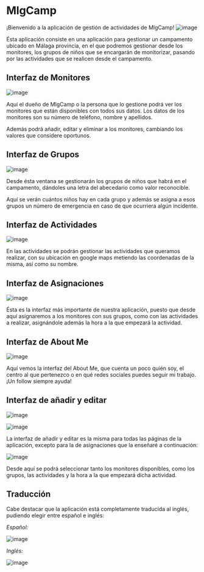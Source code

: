 # MlgCamp
¡Bienvenido a la aplicación de gestión de actividades de MlgCamp!
![image](https://user-images.githubusercontent.com/91873599/207954868-2a67a511-61fb-498d-ab48-c95331dc9cbc.png)


Ésta aplicación consiste en una aplicación para gestionar un campamento ubicado en Málaga provincia, en el que podremos
gestionar desde los monitores, los grupos de niños que se encargarán de monitorizar, pasando por las actividades que
se realicen desde el campamento.

## Interfaz de Monitores

![image](https://user-images.githubusercontent.com/91873599/207956860-7a2c8fcf-9f16-4cb5-ac75-879f3bf38c75.png)

Aquí el dueño de MlgCamp o la persona que lo gestione podrá ver los monitores que están disponibles con todos sus datos.
Los datos de los monitores son su número de teléfono, nombre y apellidos.

Además podrá añadir, editar y eliminar a los monitores, cambiando los valores que considere oportunos.

## Interfaz de Grupos

![image](https://user-images.githubusercontent.com/91873599/207959141-ece004af-9c72-4874-82f6-ac0cae117ac7.png)

Desde ésta ventana se gestionarán los grupos de niños que habrá en el campamento, dándoles una letra del abecedario como
valor reconocible.

Aquí se verán cuántos niños hay en cada grupo y además se asigna a esos grupos un número de emergencia en caso de que 
ocurriera algún incidente.

## Interfaz de Actividades

![image](https://user-images.githubusercontent.com/91873599/207962135-18144b8e-fbc9-4a60-b17f-9d4638bdae3a.png)

En las actividades se podrán gestionar las actividades que queramos realizar, con su ubicación en google maps metiendo 
las coordenadas de la misma, así como su nombre.

## Interfaz de Asignaciones

![image](https://user-images.githubusercontent.com/91873599/207962467-2a2b82ab-efb8-4537-9cdf-8fdb1e205faa.png)

Ésta es la interfaz más importante de nuestra aplicación, puesto que desde aquí asignaremos a los monitores con sus
grupos, como con las actividades a realizar, asignándole además la hora a la que empezará la actividad.

## Interfaz de About Me

![image](https://user-images.githubusercontent.com/91873599/207963934-87342f06-4716-46b9-bed9-3e78b70b5d2f.png)

Aquí vemos la interfaz del About Me, que cuenta un poco quién soy, el centro al que pertenezco o en qué redes sociales
puedes seguir mi trabajo. ¡Un follow siempre ayuda!

## Interfaz de añadir y editar


![image](https://user-images.githubusercontent.com/91873599/207957929-edab5a55-c843-4af7-b506-4720ccf803e9.png)

![image](https://user-images.githubusercontent.com/91873599/207958686-d0b186eb-f683-46ed-9824-b39e596454ae.png)

La interfaz de añadir y editar es la misma para todas las páginas de la aplicación, excepto para la de asignaciones que la enseñaré a continuación:

![image](https://user-images.githubusercontent.com/91873599/207965993-e1f7823d-feba-4e59-8728-e4cad651a5ff.png)

Desde aquí se podrá seleccionar tanto los monitores disponibles, como los grupos, las actividades y la hora a la que empezará dicha actividad.

## Traducción

Cabe destacar que la aplicación está completamente traducida al inglés, pudiendo elegir entre español e inglés:

*Español:*

![image](https://user-images.githubusercontent.com/91873599/207965387-8568e8be-80fc-4e46-81cf-24fcee5a3afd.png)

*Inglés:*

![image](https://user-images.githubusercontent.com/91873599/207965747-a2e311eb-2c69-4c7f-9d38-f006242008aa.png)
